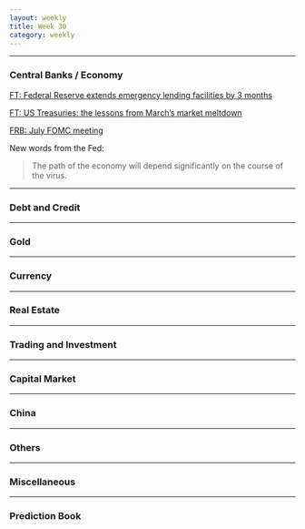 ```yaml
---
layout: weekly
title: Week 30
category: weekly
---
```


---
### Central Banks / Economy

[FT: Federal Reserve extends emergency lending facilities by 3 months](
https://www.ft.com/content/7dc752d5-ddd3-4932-b5f4-420b1d9a73b8)

[FT: US Treasuries: the lessons from March’s market meltdown](
https://www.ft.com/content/ea6f3104-eeec-466a-a082-76ae78d430fd)

[FRB: July FOMC meeting](
https://www.federalreserve.gov/newsevents/pressreleases/monetary20200729a.htm)

New words from the Fed:

> The path of the economy will depend significantly on the course of the virus.

---
### Debt and Credit

---
### Gold

---
### Currency

---
### Real Estate

---
### Trading and Investment

---
### Capital Market

---
### China

---
### Others

---
### Miscellaneous

---
### Prediction Book

